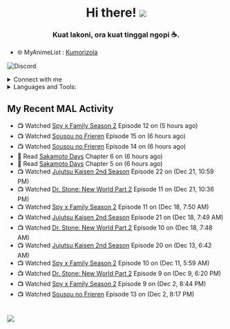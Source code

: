 <h1 align="center">Hi there! <img src="https://media.giphy.com/media/hvRJCLFzcasrR4ia7z/giphy.gif" width="25px"> </h1>
<h3 align="center">Kuat lakoni, ora kuat tinggal ngopi ☕.</h3>

- 🌐 MyAnimeList : [Kumorizola](https://myanimelist.net/animelist/Kumorizola)

![Discord](https://discord.c99.nl/widget/theme-3/761213268009943051.png)
<details>
      <summary>Connect with me</summary>
    <p align="left">
        <a href="https://www.instagram.com/kumorizola/" target="blank"><img align="center"
                src="https://raw.githubusercontent.com/rahuldkjain/github-profile-readme-generator/master/src/images/icons/Social/instagram.svg"
                alt="kumorizola" height="30" width="40" /></a>
        <a href="https://discord.com" target="blank"><img align="center"
                src="https://raw.githubusercontent.com/rahuldkjain/github-profile-readme-generator/master/src/images/icons/Social/discord.svg"
                alt="Kumori#5882" height="30" width="40" /></a>
    </p>
</details>

<details>
    <summary align="left">Languages and Tools:</summary>
<p align="left">
      <a href="https://www.w3schools.com/css/" target="_blank">
        <img src="https://raw.githubusercontent.com/devicons/devicon/master/icons/css3/css3-original-wordmark.svg"
            alt="css3" width="40" height="40" /> </a> <a href="https://www.w3.org/html/" target="_blank"> <img
            src="https://raw.githubusercontent.com/devicons/devicon/master/icons/html5/html5-original-wordmark.svg"
            alt="html5" width="40" height="40" /> </a> <a href="https://www.java.com" target="_blank"> <img
            src="https://raw.githubusercontent.com/devicons/devicon/master/icons/java/java-original.svg" alt="java"
            width="40" height="40" /> </a> <a href="https://developer.mozilla.org/en-US/docs/Web/JavaScript"
            target="_blank"> <img
            src="https://raw.githubusercontent.com/devicons/devicon/master/icons/javascript/javascript-original.svg"
            alt="javascript" width="40" height="40" /> </a> <a href="https://nodejs.org" target="_blank"> <img
            src="https://raw.githubusercontent.com/devicons/devicon/master/icons/nodejs/nodejs-original-wordmark.svg"
            alt="nodejs" width="40" height="40" /> </a> <a href="https://www.python.org" target="_blank"> <img
            src="https://raw.githubusercontent.com/devicons/devicon/master/icons/python/python-original.svg"
            alt="python" width="40" height="40" /> </a> <a href="https://www.typescriptlang.org/" target="_blank"> <img
            src="https://raw.githubusercontent.com/devicons/devicon/master/icons/typescript/typescript-original.svg" 
            alt="typescript" width="40" height="40" /> </a> <a href="https://www.photoshop.com/en" target="_blank"> <img
            src="https://upload.wikimedia.org/wikipedia/commons/a/af/Adobe_Photoshop_CC_icon.svg" alt="photoshop" width="40" height="40"/> </a>
            <a href="https://www.adobe.com/products/premiere.html" target="_blank"> <img
            src="https://upload.wikimedia.org/wikipedia/commons/4/40/Adobe_Premiere_Pro_CC_icon.svg" alt="Premiere pro" width="40" height="40"/> </a>
            <a href="https://www.adobe.com/in/products/illustrator.html" target="_blank"> <img 
            src="https://upload.wikimedia.org/wikipedia/commons/f/fb/Adobe_Illustrator_CC_icon.svg" alt="illustrator" width="40" height="40"/> </a>
      
 </details>
 
 <h2> My Recent MAL Activity</h2>
<!-- MAL_ACTIVITY:start -->

- 📺 Watched [Spy x Family Season 2](https://MyAnimeList.net/anime.php?id=53887) Episode 12 on (5 hours ago)
- 📺 Watched [Sousou no Frieren](https://MyAnimeList.net/anime.php?id=52991) Episode 15 on (6 hours ago)
- 📺 Watched [Sousou no Frieren](https://MyAnimeList.net/anime.php?id=52991) Episode 14 on (6 hours ago)
- 📖 Read [Sakamoto Days](https://MyAnimeList.net/manga.php?id=131334) Chapter 6 on (6 hours ago)
- 📖 Read [Sakamoto Days](https://MyAnimeList.net/manga.php?id=131334) Chapter 5 on (6 hours ago)
- 📺 Watched [Jujutsu Kaisen 2nd Season](https://MyAnimeList.net/anime.php?id=51009) Episode 22 on (Dec 21, 10:59 PM)
- 📺 Watched [Dr. Stone: New World Part 2](https://MyAnimeList.net/anime.php?id=55644) Episode 11 on (Dec 21, 10:36 PM)
- 📺 Watched [Spy x Family Season 2](https://MyAnimeList.net/anime.php?id=53887) Episode 11 on (Dec 18, 7:50 AM)
- 📺 Watched [Jujutsu Kaisen 2nd Season](https://MyAnimeList.net/anime.php?id=51009) Episode 21 on (Dec 18, 7:49 AM)
- 📺 Watched [Dr. Stone: New World Part 2](https://MyAnimeList.net/anime.php?id=55644) Episode 10 on (Dec 18, 7:48 AM)
- 📺 Watched [Jujutsu Kaisen 2nd Season](https://MyAnimeList.net/anime.php?id=51009) Episode 20 on (Dec 13, 6:42 AM)
- 📺 Watched [Spy x Family Season 2](https://MyAnimeList.net/anime.php?id=53887) Episode 10 on (Dec 11, 5:59 AM)
- 📺 Watched [Dr. Stone: New World Part 2](https://MyAnimeList.net/anime.php?id=55644) Episode 9 on (Dec 9, 6:20 PM)
- 📺 Watched [Spy x Family Season 2](https://MyAnimeList.net/anime.php?id=53887) Episode 9 on (Dec 2, 8:44 PM)
- 📺 Watched [Sousou no Frieren](https://MyAnimeList.net/anime.php?id=52991) Episode 13 on (Dec 2, 8:17 PM)

<!-- MAL_ACTIVITY:end -->

  
<h2 align="left"> <img src="https://media.discordapp.net/attachments/918405470073520168/919220018355523584/ezgif.com-gif-maker_1.gif">
